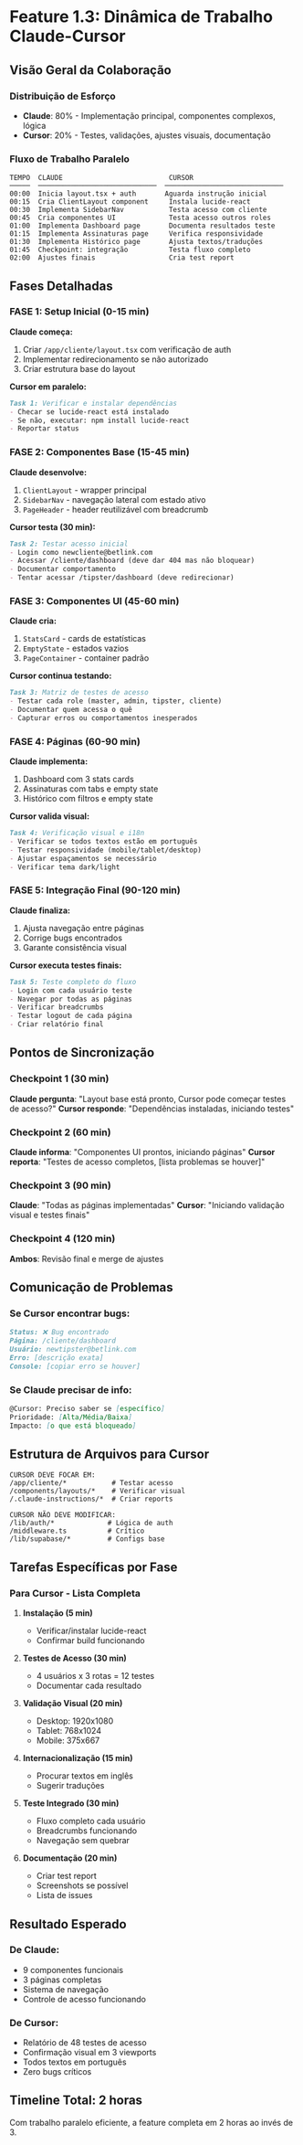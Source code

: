 # Feature 1.3: Dinâmica de Trabalho Claude-Cursor

## Visão Geral da Colaboração

### Distribuição de Esforço
- **Claude**: 80% - Implementação principal, componentes complexos, lógica
- **Cursor**: 20% - Testes, validações, ajustes visuais, documentação

### Fluxo de Trabalho Paralelo

```
TEMPO  CLAUDE                          CURSOR
─────  ─────────────────────────────  ─────────────────────────────
00:00  Inicia layout.tsx + auth       Aguarda instrução inicial
00:15  Cria ClientLayout component     Instala lucide-react
00:30  Implementa SidebarNav           Testa acesso com cliente
00:45  Cria componentes UI             Testa acesso outros roles  
01:00  Implementa Dashboard page       Documenta resultados teste
01:15  Implementa Assinaturas page     Verifica responsividade
01:30  Implementa Histórico page       Ajusta textos/traduções
01:45  Checkpoint: integração          Testa fluxo completo
02:00  Ajustes finais                  Cria test report
```

## Fases Detalhadas

### FASE 1: Setup Inicial (0-15 min)

**Claude começa:**
1. Criar `/app/cliente/layout.tsx` com verificação de auth
2. Implementar redirecionamento se não autorizado
3. Criar estrutura base do layout

**Cursor em paralelo:**
```markdown
Task 1: Verificar e instalar dependências
- Checar se lucide-react está instalado
- Se não, executar: npm install lucide-react
- Reportar status
```

### FASE 2: Componentes Base (15-45 min)

**Claude desenvolve:**
1. `ClientLayout` - wrapper principal
2. `SidebarNav` - navegação lateral com estado ativo
3. `PageHeader` - header reutilizável com breadcrumb

**Cursor testa (30 min):**
```markdown
Task 2: Testar acesso inicial
- Login como newcliente@betlink.com
- Acessar /cliente/dashboard (deve dar 404 mas não bloquear)
- Documentar comportamento
- Tentar acessar /tipster/dashboard (deve redirecionar)
```

### FASE 3: Componentes UI (45-60 min)

**Claude cria:**
1. `StatsCard` - cards de estatísticas
2. `EmptyState` - estados vazios
3. `PageContainer` - container padrão

**Cursor continua testando:**
```markdown
Task 3: Matriz de testes de acesso
- Testar cada role (master, admin, tipster, cliente)
- Documentar quem acessa o quê
- Capturar erros ou comportamentos inesperados
```

### FASE 4: Páginas (60-90 min)

**Claude implementa:**
1. Dashboard com 3 stats cards
2. Assinaturas com tabs e empty state
3. Histórico com filtros e empty state

**Cursor valida visual:**
```markdown
Task 4: Verificação visual e i18n
- Verificar se todos textos estão em português
- Testar responsividade (mobile/tablet/desktop)
- Ajustar espaçamentos se necessário
- Verificar tema dark/light
```

### FASE 5: Integração Final (90-120 min)

**Claude finaliza:**
1. Ajusta navegação entre páginas
2. Corrige bugs encontrados
3. Garante consistência visual

**Cursor executa testes finais:**
```markdown
Task 5: Teste completo do fluxo
- Login com cada usuário teste
- Navegar por todas as páginas
- Verificar breadcrumbs
- Testar logout de cada página
- Criar relatório final
```

## Pontos de Sincronização

### Checkpoint 1 (30 min)
**Claude pergunta**: "Layout base está pronto, Cursor pode começar testes de acesso?"
**Cursor responde**: "Dependências instaladas, iniciando testes"

### Checkpoint 2 (60 min)
**Claude informa**: "Componentes UI prontos, iniciando páginas"
**Cursor reporta**: "Testes de acesso completos, [lista problemas se houver]"

### Checkpoint 3 (90 min)
**Claude**: "Todas as páginas implementadas"
**Cursor**: "Iniciando validação visual e testes finais"

### Checkpoint 4 (120 min)
**Ambos**: Revisão final e merge de ajustes

## Comunicação de Problemas

### Se Cursor encontrar bugs:
```markdown
Status: ❌ Bug encontrado
Página: /cliente/dashboard
Usuário: newtipster@betlink.com
Erro: [descrição exata]
Console: [copiar erro se houver]
```

### Se Claude precisar de info:
```markdown
@Cursor: Preciso saber se [específico]
Prioridade: [Alta/Média/Baixa]
Impacto: [o que está bloqueado]
```

## Estrutura de Arquivos para Cursor

```
CURSOR DEVE FOCAR EM:
/app/cliente/*           # Testar acesso
/components/layouts/*    # Verificar visual
/.claude-instructions/*  # Criar reports

CURSOR NÃO DEVE MODIFICAR:
/lib/auth/*             # Lógica de auth
/middleware.ts          # Crítico
/lib/supabase/*         # Configs base
```

## Tarefas Específicas por Fase

### Para Cursor - Lista Completa

1. **Instalação (5 min)**
   - Verificar/instalar lucide-react
   - Confirmar build funcionando

2. **Testes de Acesso (30 min)**
   - 4 usuários x 3 rotas = 12 testes
   - Documentar cada resultado

3. **Validação Visual (20 min)**
   - Desktop: 1920x1080
   - Tablet: 768x1024
   - Mobile: 375x667

4. **Internacionalização (15 min)**
   - Procurar textos em inglês
   - Sugerir traduções

5. **Teste Integrado (30 min)**
   - Fluxo completo cada usuário
   - Breadcrumbs funcionando
   - Navegação sem quebrar

6. **Documentação (20 min)**
   - Criar test report
   - Screenshots se possível
   - Lista de issues

## Resultado Esperado

### De Claude:
- 9 componentes funcionais
- 3 páginas completas
- Sistema de navegação
- Controle de acesso funcionando

### De Cursor:
- Relatório de 48 testes de acesso
- Confirmação visual em 3 viewports
- Todos textos em português
- Zero bugs críticos

## Timeline Total: 2 horas

Com trabalho paralelo eficiente, a feature completa em 2 horas ao invés de 3.